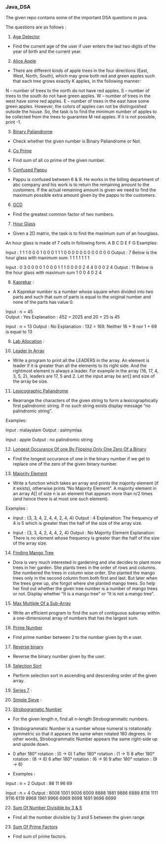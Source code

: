 ### Java_DSA

The given repo contains some of the important DSA questions in java.

The questions are as follows :


1.  [Age Detector](ageDetector.java) 
  - Find the current age of the user if user enters the last two digits of the year of birth and the current year.

2.  [Alice Apple](aliceApple.java) 
  - There are different kinds of apple trees in the four directions (East, West, North, South), which may grow both red and green apples    such that each tree grows exactly K apples, in the following manner:

N – number of trees to the north do not have red apples.
S – number of trees to the south do not have green apples.
W – number of trees in the west have some red apples.
E – number of trees in the east have some green apples.
However, the colors of apples can not be distinguished outside the house. So, the task is to find the minimum number of apples to be collected from the trees to guarantee M red apples. If it is not possible, print -1.

3.  [Binary Paliandrome](binaryPaliandrome.java) 
  - Check whether the given number is Binary Paliandrome or Not.

4.  [Co Prime](coPrime.java) 
  - Find sum of all co prime of the given number.

5.  [Confused Pappu](confusedPappu.java) 
  - Pappu is confused between 6 & 9. He works in the billing department of abc company and his work is to return the remaining amount to the customers. If the actual remaining amount is given we need to find the maximum possible extra amount given by the pappu to the customers.

6.  [GCD](gcd.java) 
  - Find the greatest common factor of two numbers.

7.  [Hour Glass](hourGlass.java) 
  - Given a 2D matrix, the task is to find the maximum sum of an hourglass.

An hour glass is made of 7 cells
in following form.
    A B C
      D
    E F G
Examples: 

Input : 1 1 1 0 0 
        0 1 0 0 0 
        1 1 1 0 0 
        0 0 0 0 0 
        0 0 0 0 0 
Output : 7
Below is the hour glass with
maximum sum:
1 1 1 
  1
1 1 1
                                                      
Input : 0 3 0 0 0
        0 1 0 0 0
        1 1 1 0 0
        0 0 2 4 4
        0 0 0 2 4
Output : 11
Below is the hour glass with
maximum sum
1 0 0
  4
0 2 4

8.  [Kaprekar](kaprekar.java) :
  -  A Kaprekar number is a number whose square when divided into two parts and such that sum of parts is equal to the original number and none of the parts has value 0. 

Input :  n = 45  
Output : Yes
Explanation : 452 = 2025 and 20 + 25 is 45

Input : n = 13
Output : No
Explanation : 132 = 169. Neither 16 + 9 nor 1 + 69 is equal to 13

9.  [Lab Allocation](labAllocation.java) : 

10. [Leader In Array](leaderInAnArray.java) 
  - Write a program to print all the LEADERS in the array. An element is leader if it is greater than all the elements to its right side. And the rightmost element is always a leader. For example in the array {16, 17, 4, 3, 5, 2}, leaders are 17, 5 and 2. 
Let the input array be arr[] and size of the array be size.

11. [Lexicographic Paliandrome](lexicographicPaliandrome.java) 
  - Rearrange the characters of the given string to form a lexicographically first palindromic string. If no such string exists display message “no palindromic string”.

Examples:

Input : malayalam
Output : aalmymlaa

Input : apple
Output : no palindromic string

12. [Longest Occurance Of one By Flipping Only One Zero Of a Binary](longestOneByFlippingOneZero.java) 
  - Find the longest occurance of one in the binary number if we get to replace one of the zero of the given binary number.

13. [Majority Element](majorityElements.java) 
  - Write a function which takes an array and prints the majority element (if it exists), otherwise prints “No Majority Element”. A majority element in an array A[] of size n is an element that appears more than n/2 times (and hence there is at most one such element). 

Examples : 

  - Input : {3, 3, 4, 2, 4, 4, 2, 4, 4}
Output : 4
Explanation: The frequency of 4 is 5 which is greater
than the half of the size of the array size. 

  - Input : {3, 3, 4, 2, 4, 4, 2, 4}
Output : No Majority Element
Explanation: There is no element whose frequency is
greater than the half of the size of the array size.

14. [Finding Mango Tree](mango.java) 
  - Dora is very much interested in gardening and she decides to plant more trees in her garden. She plants trees in the order of rows and columns. She numbered the trees in column wise order. She planted the mango trees only in the second column from both first and last. But later when the trees grew up, she forgot where she planted mango trees. So help her find out whether the given tree number is a number of mango trees or not. Display whether “It is a mango tree” or “It is not a mango tree”.

15. [Max Multiple Of a Sub-Array](maxMultipleOfSubArray.java) 
  - Write an efficient program to find the sum of contiguous subarray within a one-dimensional array of numbers that has the largest sum. 

16. [Prime Number](prime.java) 
  - Find prime number between 2 to the number given by th e user.

17. [Reverse binary](reverseBinary.java) 
  - Reverse the binary number given by the user.

18. [Selection Sort](selectionSort.java) 
  - Perform selection sort in ascending and descending order of the given array.

19. [Series 7](series7.java) :

20. [Simple Sieve](simpleSieve) : 

21. [Strobogramatic Number](strobogrammatic.java) 
  - For the given length n, find all n-length Strobogrammatic numbers.

  - Strobogrammatic Number is a number whose numeral is rotationally symmetric so that it appears the same when rotated 180 degrees. In other words, Strobogrammatic Number appears the same right-side up and upside down.

  - 0 after 180° rotation : (0 → 0)
1 after 180° rotation : (1 → 1)
8 after 180° rotation : (8 → 8)
6 after 180° rotation : (6 → 9)
9 after 180° rotation : (9 → 6)

  - Examples :

Input : n = 2
Output : 88  11  96  69

Input : n = 4
Output : 8008 1001 9006 6009 8888 1881 9886 6889 8118 1111
         9116 6119 8968 1961 9966 6969 8698 1691 9696 6699

22. [Sum Of Number Divisible by 3 & 5](sumOfNumberDivisibleBy3And5.java) 
  - Find all the number divisible by 3 and 5 between the given range


23. [Sum Of Prime Factors](sumOfPrimeFactors.java) 
  - Find sum of prime factors.
